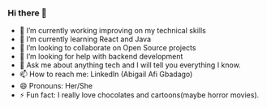 ### Hi there 👋

<!--
**AfiMaameDufie/AfiMaameDufie** is a ✨ _special_ ✨ repository because its `README.md` (this file) appears on your GitHub profile.
-->



- 🔭 I’m currently working improving on my technical skills
- 🌱 I’m currently learning React and Java
- 👯 I’m looking to collaborate on Open Source projects
- 🤔 I’m looking for help with backend development
- 💬 Ask me about anything tech and I will tell you everything I know.
- 📫 How to reach me: LinkedIn (Abigail Afi Gbadago)
- 😄 Pronouns: Her/She
- ⚡ Fun fact: I really love chocolates and cartoons(maybe horror movies).

